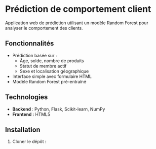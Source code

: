 # Prédiction de comportement client

Application web de prédiction utilisant un modèle Random Forest pour analyser le comportement des clients.

## Fonctionnalités
- Prédiction basée sur :
  - Âge, solde, nombre de produits
  - Statut de membre actif
  - Sexe et localisation géographique
- Interface simple avec formulaire HTML
- Modèle Random Forest pré-entraîné

## Technologies
- **Backend** : Python, Flask, Scikit-learn, NumPy
- **Frontend** : HTML5

## Installation
1. Cloner le dépôt :
   ```bash
